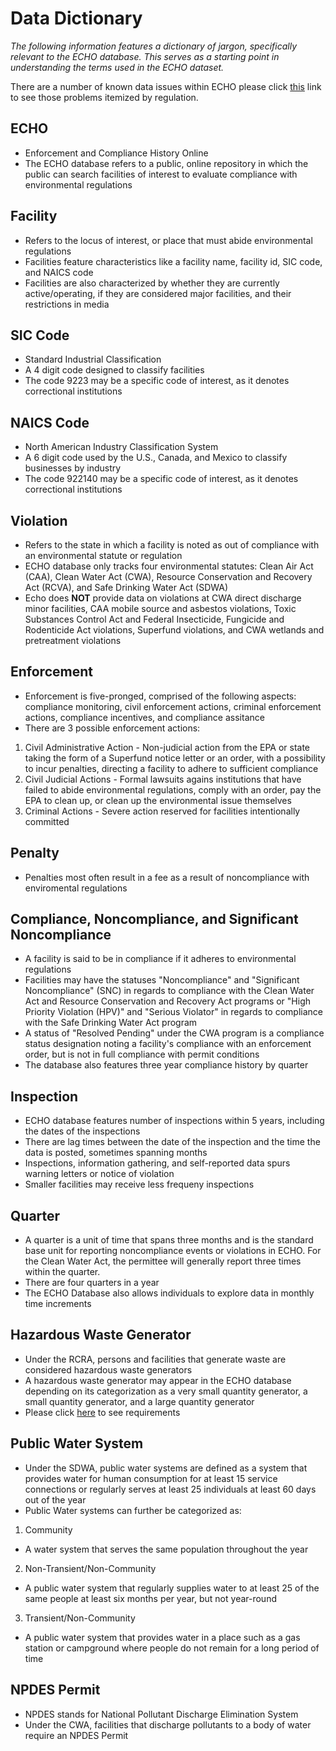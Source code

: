 # Data Dictionary
*The following information features a dictionary of jargon, specifically relevant to the ECHO database. This serves as a starting point in understanding the terms used in the ECHO dataset.*

There are a number of known data issues within ECHO please click [this](https://echo.epa.gov/resources/echo-data/known-data-problems) link to see those problems itemized by regulation.

## ECHO
* Enforcement and Compliance History Online
* The ECHO database refers to a public, online repository in which the public can search facilities of interest to evaluate compliance with environmental regulations

## Facility
* Refers to the locus of interest, or place that must abide environmental regulations
* Facilities feature characteristics like a facility name, facility id, SIC code, and NAICS code
* Facilities are also characterized by whether they are currently active/operating, if they are considered major facilities, and their restrictions in media

## SIC Code
* Standard Industrial Classification
* A 4 digit code designed to classify facilities 
* The code 9223 may be a specific code of interest, as it denotes correctional institutions

## NAICS Code
* North American Industry Classification System
* A 6 digit code used by the U.S., Canada, and Mexico to classify businesses by industry
* The code 922140 may be a specific code of interest, as it denotes correctional institutions

## Violation
* Refers to the state in which a facility is noted as out of compliance with an environmental statute or regulation
* ECHO database only tracks four environmental statutes: Clean Air Act (CAA), Clean Water Act (CWA), Resource Conservation and Recovery Act (RCVA), and Safe Drinking Water Act (SDWA)
* Echo does **NOT** provide data on violations at CWA direct discharge minor facilities, CAA mobile source and asbestos violations, Toxic Substances Control Act and Federal Insecticide, Fungicide and Rodenticide Act violations, Superfund violations, and CWA wetlands and pretreatment violations

## Enforcement
* Enforcement is five-pronged, comprised of the following aspects: compliance monitoring, civil enforcement actions, criminal enforcement actions, compliance incentives, and compliance assitance
* There are 3 possible enforcement actions:
1. Civil Administrative Action - Non-judicial action from the EPA or state taking the form of a Superfund notice letter or an order, with a possibility to incur penalties, directing a facility to adhere to sufficient compliance
2. Civil Judicial Actions - Formal lawsuits agains institutions that have failed to abide environmental regulations, comply with an order, pay the EPA to clean up, or clean up the environmental issue themselves
3. Criminal Actions - Severe action reserved for facilities intentionally committed

## Penalty
* Penalties most often result in a fee as a result of noncompliance with enviromental regulations

## Compliance, Noncompliance, and Significant Noncompliance
* A facility is said to be in compliance if it adheres to environmental regulations
* Facilities may have the statuses "Noncompliance" and "Significant Noncompliance" (SNC) in regards to compliance with the Clean Water Act and Resource Conservation and Recovery Act programs or "High Priority Violation (HPV)" and "Serious Violator" in regards to compliance with the Safe Drinking Water Act program 
* A status of "Resolved Pending" under the CWA program is a compliance status designation noting a facility's compliance with an enforcement order, but is not in full compliance with permit conditions
* The database also features three year compliance history by quarter

## Inspection
* ECHO database features number of inspections within 5 years, including the dates of the inspections
* There are lag times between the date of the inspection and the time the data is posted, sometimes spanning months
* Inspections, information gathering, and self-reported data spurs warning letters or notice of violation
* Smaller facilities may receive less frequeny inspections

## Quarter
* A quarter is a unit of time that spans three months and is the standard base unit for reporting noncompliance events or violations in ECHO. For the Clean Water Act, the permittee will generally report three times within the quarter.
* There are four quarters in a year
* The ECHO Database also allows individuals to explore data in monthly time increments

## Hazardous Waste Generator
* Under the RCRA, persons and facilities that generate waste are considered hazardous waste generators
* A hazardous waste generator may appear in the ECHO database depending on its categorization as a very small quantity generator, a small quantity generator, and a large quantity generator
* Please click [here](https://www.epa.gov/hwgenerators/hazardous-waste-generator-regulatory-summary#table) to see requirements

## Public Water System
* Under the SDWA, public water systems are defined as a system that provides water for human consumption for at least 15 service connections or regularly serves at least 25 individuals at least 60 days out of the year
* Public Water systems can further be categorized as:
1. Community
- A water system that serves the same population throughout the year
2. Non-Transient/Non-Community
-  A public water system that regularly supplies water to at least 25 of the same people at least six months per year, but not year-round
3. Transient/Non-Community
- A public water system that provides water in a place such as a gas station or campground where people do not remain for a long period of time

## NPDES Permit
* NPDES stands for National Pollutant Discharge Elimination System
* Under the CWA, facilities that discharge pollutants to a body of water require an NPDES Permit


